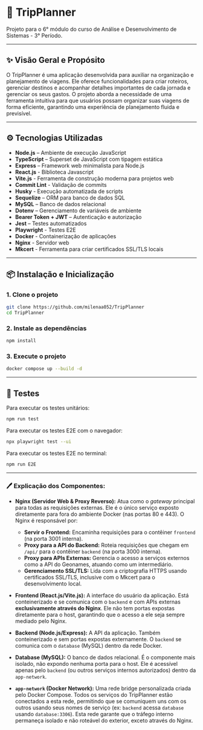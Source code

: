 # 🛫 TripPlanner
Projeto para o 6° módulo do curso de Análise e Desenvolvimento de Sistemas - 3° Período. 

--- 

## ✨ Visão Geral e Propósito

O TripPlanner é uma aplicação desenvolvida para auxiliar na organização e planejamento de viagens. Ele oferece funcionalidades para criar roteiros, gerenciar destinos e acompanhar detalhes importantes de cada jornada e gerenciar os seus gastos. O projeto aborda a necessidade de uma ferramenta intuitiva para que usuários possam organizar suas viagens de forma eficiente, garantindo uma experiência de planejamento fluida e previsível.

---

## ⚙️ Tecnologias Utilizadas

- **Node.js** – Ambiente de execução JavaScript
- **TypeScript** – Superset de JavaScript com tipagem estática
- **Express** – Framework web minimalista para Node.js
- **React.js** - Biblioteca Javascript
- **Vite.js** - Ferramenta de construção moderna para projetos web
- **Commit Lint** - Validação de commits
- **Husky** - Execução automatizada de scripts
- **Sequelize** – ORM para banco de dados SQL
- **MySQL** – Banco de dados relacional
- **Dotenv** – Gerenciamento de variáveis de ambiente
- **Bearer Token + JWT** – Autenticação e autorização
- **Jest** – Testes automatizados
- **Playwright** - Testes E2E
- **Docker** - Containerização de aplicações
- **Nginx** - Servidor web
- **Mkcert** - Ferramenta para criar certificados SSL/TLS locais

---

## 📦 Instalação e Inicialização

### 1. Clone o projeto

```bash
git clone https://github.com/milenaa052/TripPlanner
cd TripPlanner
```

### 2. Instale as dependências

```bash
npm install
```

### 3. Execute o projeto

```bash
docker compose up --build -d
```

---

## 🧪 Testes

Para executar os testes unitários:

```bash
npm run test
```

Para executar os testes E2E com o navegador:
```bash
npx playwright test --ui
```

Para executar os testes E2E no terminal:
```bash
npm run E2E
```

---

### 🖊️ Explicação dos Componentes:

* **Nginx (Servidor Web & Proxy Reverso):** Atua como o *gateway* principal para todas as requisições externas. Ele é o único serviço exposto diretamente para fora do ambiente Docker (nas portas 80 e 443). O Nginx é responsável por:
    * **Servir o Frontend:** Encaminha requisições para o contêiner `frontend` (na porta 3001 interna).
    * **Proxy para a API do Backend:** Roteia requisições que chegam em `/api/` para o contêiner `backend` (na porta 3000 interna).
    * **Proxy para APIs Externas:** Gerencia o acesso a serviços externos como a API do Geonames, atuando como um intermediário.
    * **Gerenciamento SSL/TLS:** Lida com a criptografia HTTPS usando certificados SSL/TLS, inclusive com o Mkcert para o desenvolvimento local.

* **Frontend (React.js/Vite.js):** A interface do usuário da aplicação. Está conteinerizado e se comunica com o `backend` e com APIs externas **exclusivamente através do Nginx**. Ele não tem portas expostas diretamente para o host, garantindo que o acesso a ele seja sempre mediado pelo Nginx.

* **Backend (Node.js/Express):** A API da aplicação. Também conteinerizado e sem portas expostas externamente. O `backend` se comunica com o `database` (MySQL) dentro da rede Docker.

* **Database (MySQL):** O banco de dados relacional. É o componente mais isolado, não expondo nenhuma porta para o host. Ele é acessível apenas pelo `backend` (ou outros serviços internos autorizados) dentro da `app-network`.

* **`app-network` (Docker Network):** Uma rede bridge personalizada criada pelo Docker Compose. Todos os serviços do TripPlanner estão conectados a esta rede, permitindo que se comuniquem uns com os outros usando seus nomes de serviço (ex: `backend` acessa `database` usando `database:3306`). Esta rede garante que o tráfego interno permaneça isolado e não roteável do exterior, exceto através do Nginx.
